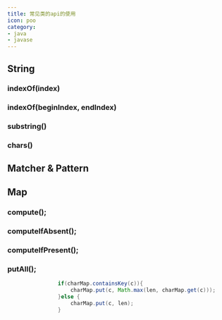 ```yaml
---
title: 常见类的api的使用
icon: poo
category:
- java
- javase
---
```


## String
### indexOf(index)
### indexOf(beginIndex, endIndex)
### substring()
### chars()


## Matcher & Pattern


## Map
### compute();
### computeIfAbsent();
### computeIfPresent();
### putAll();

```java
                if(charMap.containsKey(c)){
                    charMap.put(c, Math.max(len, charMap.get(c)));
                }else {
                    charMap.put(c, len);
                }
```